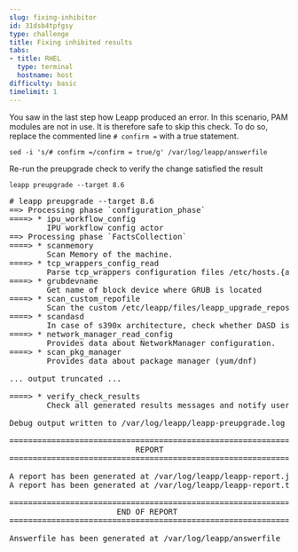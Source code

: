 ```yaml
---
slug: fixing-inhibitor
id: 31dsb4tpfgsy
type: challenge
title: Fixing inhibited results
tabs:
- title: RHEL
  type: terminal
  hostname: host
difficulty: basic
timelimit: 1
---
```


You saw in the last step how Leapp produced an error. In this scenario, PAM modules are not in use. It is therefore safe to skip this check. To do so, replace the commented line `# confirm =` with a true statement.

```
sed -i 's/# confirm =/confirm = true/g' /var/log/leapp/answerfile
```

Re-run the preupgrade check to verify the change satisfied the result

```
leapp preupgrade --target 8.6

```

<pre class=file>
# leapp preupgrade --target 8.6
==> Processing phase `configuration_phase`
====> * ipu_workflow_config
        IPU workflow config actor
==> Processing phase `FactsCollection`
====> * scanmemory
        Scan Memory of the machine.
====> * tcp_wrappers_config_read
        Parse tcp_wrappers configuration files /etc/hosts.{allow,deny}.
====> * grubdevname
        Get name of block device where GRUB is located
====> * scan_custom_repofile
        Scan the custom /etc/leapp/files/leapp_upgrade_repositories.repo repo file.
====> * scandasd
        In case of s390x architecture, check whether DASD is used.
====> * network_manager_read_config
        Provides data about NetworkManager configuration.
====> * scan_pkg_manager
        Provides data about package manager (yum/dnf)

... output truncated ...

====> * verify_check_results
        Check all generated results messages and notify user about them.

Debug output written to /var/log/leapp/leapp-preupgrade.log

============================================================
                           REPORT
============================================================

A report has been generated at /var/log/leapp/leapp-report.json
A report has been generated at /var/log/leapp/leapp-report.txt

============================================================
                       END OF REPORT
============================================================

Answerfile has been generated at /var/log/leapp/answerfile
</pre>